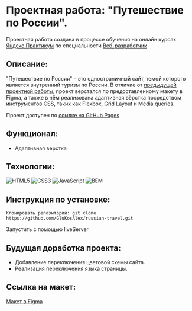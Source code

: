 # Проектная работа: "Путешествие по России".

Проектная работа создана в процессе обучения на онлайн курсах [Яндекс Практикум](https://praktikum.yandex.ru/) по специальности [Веб-разработчик](https://praktikum.yandex.ru/web/)

## Описание:

"Путешествие по России" – это одностраничный сайт, темой которого является внутренний туризм по России. В отличие от [предыдущей проектной работы](https://github.com/GluKosAlex/how-to-learn.git), проект верстался по предоставленному макету в Figma, а также в нём реализована адаптивная вёрстка посредством инструментов CSS, таких как Flexbox, Grid Layout и Media queries.

Проект доступен по [ссылке на GitHub Pages](https://glukosalex.github.io/russian-travel/)

## Функционал:

* Адаптивная верстка

## Технологии:

![HTML5](https://img.shields.io/badge/-HTML5-e34f26?logo=html5&logoColor=white)
![CSS3](https://img.shields.io/badge/-CSS3-1572b6?logo=css3&logoColor=white)
![JavaScript](https://img.shields.io/badge/-JavaScript-f7df1e?logo=javaScript&logoColor=black)
![BEM](https://img.shields.io/badge/-BEM-yellowgreen)

## Инструкция по установке:

```
Клонировать репозиторий: git clone https://github.com/GluKosAlex/russian-travel.git
```
Запустить с помощью liveServer

## Будущая доработка проекта:

* Добавление переключения цветовой схемы сайта.
* Реализация переключения языка страницы.

## Ссылка на макет:

[Макет в Figma](https://www.figma.com/file/5S2WSbEFL6awjVWJ0NWL8Q/Sprint-3_-Russia-_-desktop-mobile?node-id=28503%3A0)
